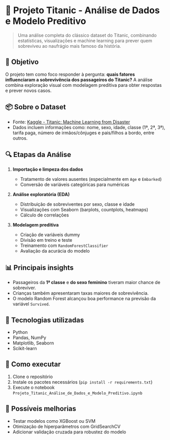 # 🚢 Projeto Titanic - Análise de Dados e Modelo Preditivo

> Uma análise completa do clássico dataset do Titanic, combinando estatísticas, visualizações e machine learning para prever quem sobreviveu ao naufrágio mais famoso da história.

## 🎯 Objetivo

O projeto tem como foco responder à pergunta: **quais fatores influenciaram a sobrevivência dos passageiros do Titanic?** A análise combina exploração visual com modelagem preditiva para obter respostas e prever novos casos.

## 📦 Sobre o Dataset

* Fonte: [Kaggle - Titanic: Machine Learning from Disaster](https://www.kaggle.com/competitions/titanic)
* Dados incluem informações como: nome, sexo, idade, classe (1ª, 2ª, 3ª), tarifa paga, número de irmãos/cônjuges e pais/filhos a bordo, entre outros.

## 🔍 Etapas da Análise

1. **Importação e limpeza dos dados**

   * Tratamento de valores ausentes (especialmente em `Age` e `Embarked`)
   * Conversão de variáveis categóricas para numéricas

2. **Análise exploratória (EDA)**

   * Distribuição de sobreviventes por sexo, classe e idade
   * Visualizações com Seaborn (barplots, countplots, heatmaps)
   * Cálculo de correlações

3. **Modelagem preditiva**

   * Criação de variáveis dummy
   * Divisão em treino e teste
   * Treinamento com `RandomForestClassifier`
   * Avaliação da acurácia do modelo

## 📊 Principais insights

* Passageiros da **1ª classe** e **do sexo feminino** tiveram maior chance de sobreviver.
* Crianças também apresentaram taxas maiores de sobrevivência.
* O modelo Random Forest alcançou boa performance na previsão da variável `Survived`.

## 🧠 Tecnologias utilizadas

* Python
* Pandas, NumPy
* Matplotlib, Seaborn
* Scikit-learn

## 🚀 Como executar

1. Clone o repositório
2. Instale os pacotes necessários (`pip install -r requirements.txt`)
3. Execute o notebook `Projeto_Titanic_Análise_de_Dados_e_Modelo_Preditivo.ipynb`

## 📌 Possíveis melhorias

* Testar modelos como XGBoost ou SVM
* Otimização de hiperparâmetros com GridSearchCV
* Adicionar validação cruzada para robustez do modelo

